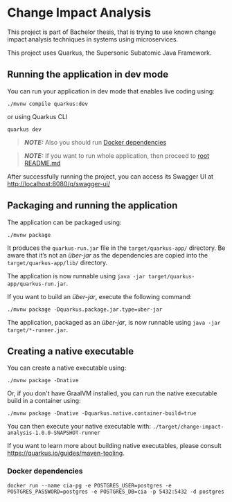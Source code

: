 # Change Impact Analysis

This project is part of Bachelor thesis, that is trying to use known change impact analysis techniques in systems
using microservices.

This project uses Quarkus, the Supersonic Subatomic Java Framework.

## Running the application in dev mode

You can run your application in dev mode that enables live coding using:

```shell script
./mvnw compile quarkus:dev
```

or using Quarkus CLI

```shell script
quarkus dev
```

> **_NOTE:_** Also you should run [Docker dependencies](#docker-dependencies)

> **_NOTE:_** If you want to run whole application, then proceed to [root README.md](../README.md)

After successfully running the project, you can access its Swagger UI at <http://localhost:8080/q/swagger-ui/>

## Packaging and running the application

The application can be packaged using:

```shell script
./mvnw package
```

It produces the `quarkus-run.jar` file in the `target/quarkus-app/` directory.
Be aware that it’s not an _über-jar_ as the dependencies are copied into the `target/quarkus-app/lib/` directory.

The application is now runnable using `java -jar target/quarkus-app/quarkus-run.jar`.

If you want to build an _über-jar_, execute the following command:

```shell script
./mvnw package -Dquarkus.package.jar.type=uber-jar
```

The application, packaged as an _über-jar_, is now runnable using `java -jar target/*-runner.jar`.

## Creating a native executable

You can create a native executable using:

```shell script
./mvnw package -Dnative
```

Or, if you don't have GraalVM installed, you can run the native executable build in a container using:

```shell script
./mvnw package -Dnative -Dquarkus.native.container-build=true
```

You can then execute your native executable with: `./target/change-impact-analysis-1.0.0-SNAPSHOT-runner`

If you want to learn more about building native executables, please consult <https://quarkus.io/guides/maven-tooling>.

### Docker dependencies

```
docker run --name cia-pg -e POSTGRES_USER=postgres -e POSTGRES_PASSWORD=postgres -e POSTGRES_DB=cia -p 5432:5432 -d postgres
```
